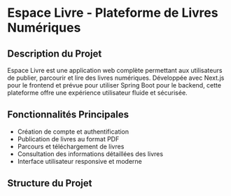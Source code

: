 # Espace Livre - Plateforme de Livres Numériques

## Description du Projet

Espace Livre est une application web complète permettant aux utilisateurs de publier, parcourir et lire des livres numériques. Développée avec Next.js pour le frontend et prévue pour utiliser Spring Boot pour le backend, cette plateforme offre une expérience utilisateur fluide et sécurisée.

## Fonctionnalités Principales

- Création de compte et authentification
- Publication de livres au format PDF
- Parcours et téléchargement de livres
- Consultation des informations détaillées des livres
- Interface utilisateur responsive et moderne

## Structure du Projet

